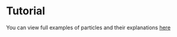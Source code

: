 # Tutorial

You can view full examples of particles and their explanations [here](https://github.com/Gameoholic/PartigonExamplePlugin/tree/main/src/main/kotlin/xyz/gameoholic/partigonexampleplugin/particles)
